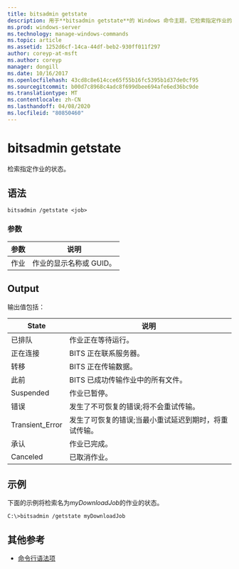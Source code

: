 ```yaml
---
title: bitsadmin getstate
description: 用于**bitsadmin getstate**的 Windows 命令主题，它检索指定作业的状态。
ms.prod: windows-server
ms.technology: manage-windows-commands
ms.topic: article
ms.assetid: 1252d6cf-14ca-44df-beb2-930ff011f297
author: coreyp-at-msft
ms.author: coreyp
manager: dongill
ms.date: 10/16/2017
ms.openlocfilehash: 43cd8c8e614cce65f55b16fc5395b1d37de0cf95
ms.sourcegitcommit: b00d7c8968c4adc8f699dbee694afe6ed36bc9de
ms.translationtype: MT
ms.contentlocale: zh-CN
ms.lasthandoff: 04/08/2020
ms.locfileid: "80850460"
---
```

# <a name="bitsadmin-getstate"></a>bitsadmin getstate

检索指定作业的状态。

## <a name="syntax"></a>语法

```
bitsadmin /getstate <job>
```

### <a name="parameters"></a>参数

| 参数 | 说明 |
| -------------- | -------------- |
| 作业 | 作业的显示名称或 GUID。 |

## <a name="output"></a>Output

输出值包括：

| State | 说明 |
| --------------- | ----------- |
| 已排队 | 作业正在等待运行。 |
| 正在连接 | BITS 正在联系服务器。 |
| 转移 | BITS 正在传输数据。 |
| 此前 | BITS 已成功传输作业中的所有文件。 |
| Suspended | 作业已暂停。 |
| 错误 | 发生了不可恢复的错误;将不会重试传输。 |
| Transient_Error | 发生了可恢复的错误;当最小重试延迟到期时，将重试传输。 |
| 承认 | 作业已完成。 |
| Canceled | 已取消作业。 |

## <a name="examples"></a><a name=BKMK_examples></a>示例

下面的示例将检索名为*myDownloadJob*的作业的状态。

```
C:\>bitsadmin /getstate myDownloadJob
```

## <a name="additional-references"></a>其他参考

- [命令行语法项](command-line-syntax-key.md)
